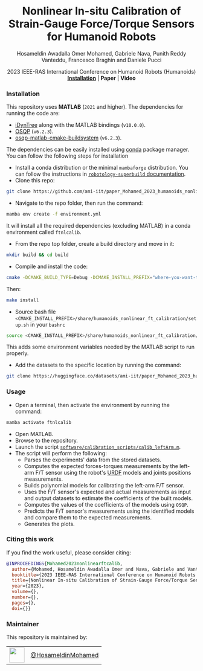 <h1 align="center">
    Nonlinear In-situ Calibration of Strain-Gauge Force/Torque Sensors for Humanoid Robots
</h1>


<div align="center">


Hosameldin Awadalla Omer Mohamed, Gabriele Nava, Punith Reddy Vanteddu, Francesco Braghin and Daniele Pucci


</div>

<p align="center">



</p>

<div align="center">
    2023 IEEE-RAS International Conference on Humanoid Robots (Humanoids)
</div>

<div align="center">
  <a href="#installation"><b>Installation</b></a> |
  <b>Paper</b> |
  <b>Video</b>
</div>

### Installation

This repository uses **MATLAB** (`2021` and higher). The dependencies for running the code are:

- [iDynTree](https://github.com/robotology/idyntree) along with the MATLAB bindings (`v10.0.0`).
- [OSQP](https://doi.org/10.1007/s12532-020-00179-2) (`v6.2.3`).
- [osqp-matlab-cmake-buildsystem](https://github.com/ami-iit/osqp-matlab-cmake-buildsystem) (`v6.2.3`).

The dependencies can be easily installed using [conda](https://docs.conda.io/en/latest/) package manager. You can follow the following steps for installation

- Install a conda distribution or the minimal `mambaforge` distribution. You can follow the instructions in [`robotology-superbuild` documentation](https://github.com/robotology/robotology-superbuild/blob/master/doc/conda-forge.md#install-a-conda-distribution).
- Clone this repo:

```sh
git clone https://github.com/ami-iit/paper_Mohamed_2023_humanoids_nonlinear_ft_calibration.git
```

- Navigate to the repo folder, then run the command:

```sh
mamba env create -f environment.yml
```

It will install all the required dependencies (excluding MATLAB) in a conda environment called `ftnlcalib`.

- From the repo top folder, create a build directory and move in it:

```sh
mkdir build && cd build
```

- Compile and install the code:

```sh
cmake -DCMAKE_BUILD_TYPE=Debug -DCMAKE_INSTALL_PREFIX="where-you-want-to-install"
```

Then:

```sh
make install
```

- Source bash file `<CMAKE_INSTALL_PREFIX>/share/humanoids_nonlinear_ft_calibration/setup.sh` in your `bashrc`

```sh
source <CMAKE_INSTALL_PREFIX>/share/humanoids_nonlinear_ft_calibration/setup.sh
```

This adds some environment variables needed by the MATLAB script to run properly.

- Add the datasets to the specific location by running the command:

```sh
git clone https://huggingface.co/datasets/ami-iit/paper_Mohamed_2023_humanoids_nonlinear-ft-calibration_dataset $FT_PAPER_DATASETS_PATH
```

### Usage

- Open a terminal, then activate the environment by running the command:

```sh
mamba activate ftnlcalib
```

- Open MATLAB.
- Browse to the repository.
- Launch the script [`software/calibration_scripts/calib_leftArm.m`](./software/calibration_scripts/calib_leftArm.m).
- The script will perform the following:
  * Parses the experiments' data from the stored datasets.
  * Computes the expected forces-torques measurements by the left-arm F/T sensor using the robot's [URDF](http://wiki.ros.org/urdf/XML/model) models and joints positions measurements.
  * Builds polynomial models for calibrating the left-arm F/T sensor.
  * Uses the F/T sensor's expected and actual measurements as input and output datasets to estimate the coefficients of the built models.
  * Computes the values of the coefficients of the models using `OSQP`.
  * Predicts the F/T sensor's measurements using the identified models and compare them to the expected measurements.
  * Generates the plots.

### Citing this work

If you find the work useful, please consider citing:

```bibtex
@INPROCEEDINGS{Mohamed2023nonlinearftcalib,
  author={Mohamed, Hosameldin Awadalla Omer and Nava, Gabriele and Vanteddu, Punith Reddy and Braghin, Francesco and Pucci, Daniele},
  booktitle={2023 IEEE-RAS International Conference on Humanoid Robots (Humanoids)}, 
  title={Nonlinear In-situ Calibration of Strain-Gauge Force/Torque Sensors for Humanoid Robots}, 
  year={2023},
  volume={},
  number={},
  pages={},
  doi={}}
```

### Maintainer

This repository is maintained by:

| | |
|:---:|:---:|
| [<img src="https://avatars1.githubusercontent.com/u/45564317?s=400&v=4" width="40">](https://github.com/HosameldinMohamed) | [@HosameldinMohamed](https://github.com/HosameldinMohamed) |

